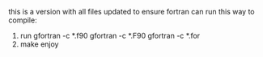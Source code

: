 this is a version with all files updated to ensure fortran can run this
way to compile:
1. run gfortran -c *.f90
       gfortran -c *.F90
       gfortran -c *.for
2. make
enjoy

